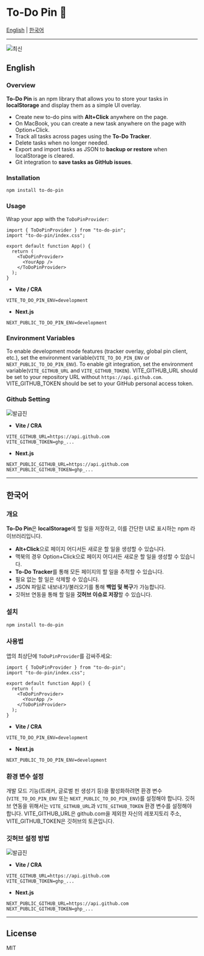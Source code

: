 # To-Do Pin 📌

[English](#english) | [한국어](#korean)

---


![최신](https://github.com/user-attachments/assets/02ffb6bc-4462-4c1a-81e8-1f21a7db0c88)


## English

### Overview
**To-Do Pin** is an npm library that allows you to store your tasks in **localStorage** and display them as a simple UI overlay.  
- Create new to-do pins with **Alt+Click** anywhere on the page.
- On MacBook, you can create a new task anywhere on the page with Option+Click.
- Track all tasks across pages using the **To-Do Tracker**.  
- Delete tasks when no longer needed.  
- Export and import tasks as JSON to **backup or restore** when localStorage is cleared.  
- Git integration to **save tasks as GitHub issues**.

### Installation
```bash
npm install to-do-pin
```

### Usage
Wrap your app with the `ToDoPinProvider`:

```tsx
import { ToDoPinProvider } from "to-do-pin";
import "to-do-pin/index.css";

export default function App() {
  return (
    <ToDoPinProvider>
      <YourApp />
    </ToDoPinProvider>
  );
}
```

- **Vite / CRA**
```env
VITE_TO_DO_PIN_ENV=development
```

- **Next.js**
```env
NEXT_PUBLIC_TO_DO_PIN_ENV=development
```

### Environment Variables
To enable development mode features (tracker overlay, global pin client, etc.), set the environment variable(`VITE_TO_DO_PIN_ENV` or `NEXT_PUBLIC_TO_DO_PIN_ENV`).
To enable git integration, set the environment variable(`VITE_GITHUB_URL` and `VITE_GITHUB_TOKEN`).
VITE_GITHUB_URL should be set to your repository URL without `https://api.github.com`.
VITE_GITHUB_TOKEN should be set to your GitHub personal access token.

### Github Setting
![발급진](https://github.com/user-attachments/assets/9d21b24f-6ce7-4db5-9c9c-00afd88099de)

- **Vite / CRA**
```env
VITE_GITHUB_URL=https://api.github.com
VITE_GITHUB_TOKEN=ghp_...
```

- **Next.js**
```env
NEXT_PUBLIC_GITHUB_URL=https://api.github.com
NEXT_PUBLIC_GITHUB_TOKEN=ghp_...
```

---

## 한국어

### 개요
**To-Do Pin**은 **localStorage**에 할 일을 저장하고, 이를 간단한 UI로 표시하는 npm 라이브러리입니다.  
- **Alt+Click**으로 페이지 어디서든 새로운 할 일을 생성할 수 있습니다.
- 맥북의 경우 Option+Click으로 페이지 어디서든 새로운 할 일을 생성할 수 있습니다.
- **To-Do Tracker**를 통해 모든 페이지의 할 일을 추적할 수 있습니다.  
- 필요 없는 할 일은 삭제할 수 있습니다.  
- JSON 파일로 내보내기/불러오기를 통해 **백업 및 복구**가 가능합니다.
- 깃허브 연동을 통해 할 일을 **깃허브 이슈로 저장**할 수 있습니다.

### 설치
```bash
npm install to-do-pin
```

### 사용법
앱의 최상단에 `ToDoPinProvider`를 감싸주세요:

```tsx
import { ToDoPinProvider } from "to-do-pin";
import "to-do-pin/index.css";

export default function App() {
  return (
    <ToDoPinProvider>
      <YourApp />
    </ToDoPinProvider>
  );
}
```

- **Vite / CRA**
```env
VITE_TO_DO_PIN_ENV=development
```

- **Next.js**
```env
NEXT_PUBLIC_TO_DO_PIN_ENV=development
```

### 환경 변수 설정
개발 모드 기능(트래커, 글로벌 핀 생성기 등)을 활성화하려면 환경 변수(`VITE_TO_DO_PIN_ENV` 또는 `NEXT_PUBLIC_TO_DO_PIN_ENV`)를 설정해야 합니다.
깃허브 연동을 위해서는 `VITE_GITHUB_URL`과 `VITE_GITHUB_TOKEN` 환경 변수를 설정해야 합니다.
VITE_GITHUB_URL은 github.com을 제외한 자신의 레포지토리 주소,
VITE_GITHUB_TOKEN은 깃허브의 토큰입니다.


### 깃허브 설정 방법
![발급진](https://github.com/user-attachments/assets/87e17ed4-fd33-4f3f-a425-a5a3bed7cd53)


- **Vite / CRA**
```env
VITE_GITHUB_URL=https://api.github.com
VITE_GITHUB_TOKEN=ghp_...
```

- **Next.js**
```env
NEXT_PUBLIC_GITHUB_URL=https://api.github.com
NEXT_PUBLIC_GITHUB_TOKEN=ghp_...
```

---

## License
MIT
